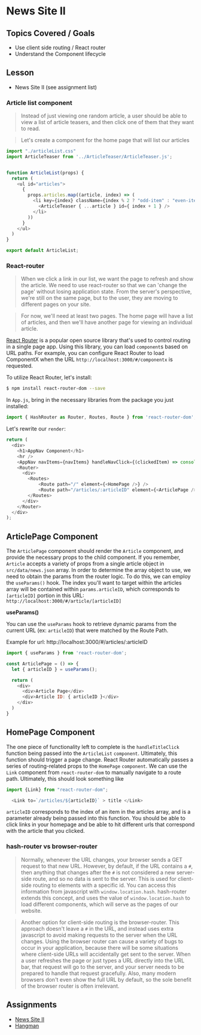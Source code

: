 # News Site II

## Topics Covered / Goals
- Use client side routing / React router
- Understand the Component lifecycle


## Lesson
- News Site II (see assignment list)

### Article list component
> Instead of just viewing one random article, a user should be able to view a list of article teasers, and then click one of them that they want to read. 

> Let's create a component for the home page that will list our articles

```javascript
import "./articleList.css"
import ArticleTeaser from '../ArticleTeaser/ArticleTeaser.js';


function ArticleList(props) {
  return (
    <ul id="articles">
      { 
        props.articles.map((article, index) => (
          <li key={index} className={index % 2 ? "odd-item" : "even-item"}>
            <ArticleTeaser { ...article } id={ index + 1 } />
          </li>
        ))
      }
    </ul>
  )
}

export default ArticleList;
```

### React-router
> When we click a link in our list, we want the page to refresh and show the article. We need to use react-router so that we can 'change the page' without losing application state. From the server's perspective, we're still on the same page, but to the user, they are moving to different pages on your site. 

> For now, we'll need at least two pages. The home page will have a list of articles, and then we'll have another page for viewing an individual article.


[React Router](https://reactrouter.com/docs/en/v6) is a popular open source library that's used to control routing in a single page app. Using this library, you can load `component`s based on URL paths. For example, you can configure React Router to load ComponentX when the URL `http://localhost:3000/#/componentx` is requested.

To utilize React Router, let's install:
```sh
$ npm install react-router-dom --save
```

In `App.js`, bring in the necessary libraries from the package you just installed:

```javascript
import { HashRouter as Router, Routes, Route } from 'react-router-dom';
```

Let's rewrite our `render`:
```javascript
return (
  <div>
    <h1>AppNav Component</h1>
    <hr />
    <AppNav navItems={navItems} handleNavClick={(clickedItem) => console.log(clickedItem)} />
    <Router>
      <div>
        <Routes>
            <Route path="/" element={<HomePage />} />
            <Route path="/articles/:articleID" element={<ArticlePage />} />
        </Routes>      
      </div>
    </Router>
  </div>
);
```


## ArticlePage Component
The `ArticlePage` component should render the `Article` component, and provide the necessary props to the child component. If you remember, `Article` accepts a variety of props from a single article object in `src/data/news.json` array. In order to determine the array object to use, we need to obtain the params from the router logic. To do this, we can employ the `useParams()` hook. The index you'll want to target within the articles array will be contained within `params.articleID`, which corresponds to `[articleID]` portion in this URL: `http://localhost:3000/#/article/[articleID]`

__useParams()__

You can use the `useParams` hook to retrieve dynamic params from the current URL (ex: `articleID`) that were matched by the Route Path.

Example for url: http://localhost:3000/#/articles/:articleID
```js
import { useParams } from 'react-router-dom';

const ArticlePage = () => {
  let { articleID } = useParams();

  return (
    <div>
      <div>Article Page</div>
      <div>Article ID: { articleID }</div>
    </div>
  )
}
```

## HomePage Component

The one piece of functionality left to complete is the `handleTitleClick` function being passed into the `ArticleList` `component`. Ultimately, this function should trigger a page change. React Router automatically passes a series of routing-related props to the `HomePage` `component`. 
We can use the `Link` component from `react-router-dom` to manually navigate to a route path. Ultimately, this should look something like 

```js
import {Link} from "react-router-dom";

  <Link to=`/articles/${articleID}` > title </Link>

```

`articleID` corresponds to the index of an item in the articles array, and is a parameter already being passed into this function. You should be able to click links in your homepage and be able to hit different urls that correspond with the article that you clicked.



### hash-router vs browser-router
> Normally, whenever the URL changes, your browser sends a GET request to that new URL. However, by default, if the URL contains a `#`, then anything that changes after the `#` is not considered a new server-side route, and so no data is sent to the server. This is used for client-side routing to elements with a specific id. You can access this information from javascript with `window.location.hash`. hash-router extends this concept, and uses the value of `window.location.hash` to load different components, which will serve as the pages of our website.

> Another option for client-side routing is the browser-router. This approach doesn't leave a `#` in the URL, and instead uses extra javascript to avoid making requests to the server when the URL changes. Using the browser router can cause a variety of bugs to occur in your application, because there will be some situations where client-side URLs will accidentally get sent to the server. When a user refreshes the page or just types a URL directly into the URL bar, that request will go to the server, and your server needs to be prepared to handle that request gracefully. Also, many modern browsers don't even show the full URL by default, so the sole benefit of the browser router is often irrelevant. 



## Assignments
- [News Site II](https://github.com/romeoplatoon/react-news-site-ii)
- [Hangman](https://github.com/romeoplatoon/react-hangman)